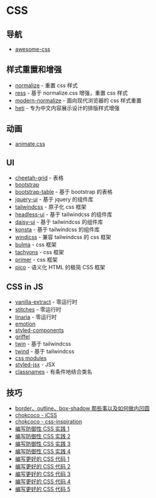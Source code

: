 # CSS

## 导航

- [awesome-css](https://github.com/awesome-css-group/awesome-css)

## 样式重置和增强

- [normalize](https://github.com/necolas/normalize.css) - 重置 css 样式
- [ress](https://github.com/filipelinhares/ress) - 基于 normalize.css 增强，重置 css 样式
- [modern-normalize](https://github.com/sindresorhus/modern-normalize) - 面向现代浏览器的 css 样式重置
- [heti](https://github.com/sivan/heti) - 专为中文内容展示设计的排版样式增强

## 动画

- [animate.css](https://animate.style/)

## UI

- [cheetah-grid](https://github.com/future-architect/cheetah-grid) - 表格
- [bootstrap](https://getbootstrap.com/)
- [bootstrap-table](https://bootstrap-table.com/) - 基于 bootstrap 的表格
- [jquery-ui](https://jqueryui.com/) - 基于 jquery 的组件库
- [tailwindcss](https://tailwindcss.com/) - 原子化 css 框架
- [headless-ui](https://headlessui.dev/) - 基于 tailwindcss 的组件库
- [daisy-ui](https://daisyui.com/) - 基于 tailwindcss 的组件库
- [konsta](https://konstaui.com/) - 基于 tailwindcss 的组件库
- [windicss](https://windicss.org/) - 兼容 tailwindcss 的 css 框架
- [bulma](https://bulma.io/documentation/) - css 框架
- [tachyons](https://tachyons.io/) - css 框架
- [primer](https://primer.style/css) - css 框架
- [pico](https://picocss.com/) - 语义化 HTML 的极简 CSS 框架

## CSS in JS

- [vanilla-extract](https://vanilla-extract.style/) - 零运行时
- [stitches](https://stitches.dev/) - 零运行时
- [linaria](https://linaria.dev/) - 零运行时
- [emotion](https://emotion.sh/)
- [styled-components](https://styled-components.com/)
- [griffel](https://github.com/microsoft/griffel)
- [twin](https://github.com/ben-rogerson/twin.macro) - 基于 tailwindcss
- [twind](https://twind.dev/) - 基于 tailwindcss
- [css modules](https://github.com/css-modules/css-modules)
- [styled-jsx](https://github.com/vercel/styled-jsx) - JSX
- [classnames](https://github.com/JedWatson/classnames) - 有条件地结合类名

## 技巧

- [border、outline、box-shadow 那些事以及如何做内凹圆](https://segmentfault.com/a/1190000005153660)
- [chokcoco - iCSS](https://github.com/chokcoco/iCSS)
- [chokcoco - css-inspiration](https://github.com/chokcoco/CSS-Inspiration)
- [编写防御性 CSS 实践 1](https://mp.weixin.qq.com/s/-zdh4Eh21DLRhR15qY9hLg)
- [编写防御性 CSS 实践 2](https://mp.weixin.qq.com/s/ThVCN4XkgybThTLcnVZhew)
- [编写防御性 CSS 实践 3](https://mp.weixin.qq.com/s/F6T90hgwIN3plo2a2qOItA)
- [编写防御性 CSS 实践 4](https://mp.weixin.qq.com/s/8CVkwGSKUuTeTDc5HkXk8g)
- [编写更好的 CSS 代码 1](https://mp.weixin.qq.com/s/o8k7YMR5YEOopIf16XWiEQ)
- [编写更好的 CSS 代码 2](https://mp.weixin.qq.com/s/7M1u3P6WIdEPHU_xP91Tkw)
- [编写更好的 CSS 代码 3](https://mp.weixin.qq.com/s/bSmUpNnCR_f-jqRO3uJh9g)
- [编写更好的 CSS 代码 4](https://mp.weixin.qq.com/s/uQ1sAlE-zLWNS1LA5URG6g)
- [编写更好的 CSS 代码 5](https://mp.weixin.qq.com/s/e1pPBY1OgLhOgAM1TdlXYA)

